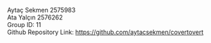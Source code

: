 Aytaç Sekmen 2575983\
Ata Yalçın 2576262\
Group ID: 11\
Github Repository Link: https://github.com/aytacsekmen/covertovert